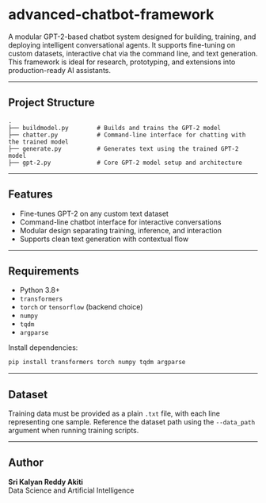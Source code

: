 # advanced-chatbot-framework

A modular GPT-2-based chatbot system designed for building, training, and deploying intelligent conversational agents. It supports fine-tuning on custom datasets, interactive chat via the command line, and text generation. This framework is ideal for research, prototyping, and extensions into production-ready AI assistants.

---

## Project Structure

```
.
├── buildmodel.py        # Builds and trains the GPT-2 model
├── chatter.py           # Command-line interface for chatting with the trained model
├── generate.py          # Generates text using the trained GPT-2 model
├── gpt-2.py             # Core GPT-2 model setup and architecture
```

---

## Features

- Fine-tunes GPT-2 on any custom text dataset  
- Command-line chatbot interface for interactive conversations  
- Modular design separating training, inference, and interaction  
- Supports clean text generation with contextual flow  

---

## Requirements

- Python 3.8+  
- `transformers`  
- `torch` or `tensorflow` (backend choice)  
- `numpy`  
- `tqdm`  
- `argparse`  

Install dependencies:

```bash
pip install transformers torch numpy tqdm argparse
```

---

## Dataset

Training data must be provided as a plain `.txt` file, with each line representing one sample. Reference the dataset path using the `--data_path` argument when running training scripts.

---

## Author

**Sri Kalyan Reddy Akiti**  
Data Science and Artificial Intelligence  
